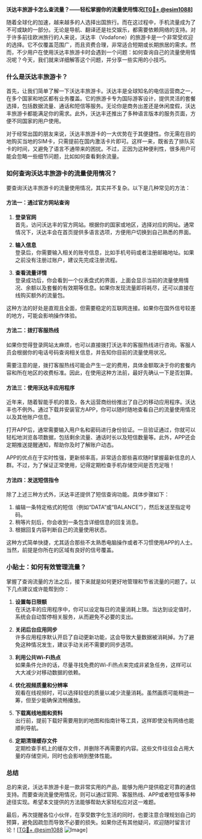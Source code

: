 **沃达丰旅游卡怎么查流量？——轻松掌握你的流量使用情况[[TG💪+ @esim1088](https://t.me/s/esim1088)]**

随着全球化的加速，越来越多的人选择出国旅行。而在这过程中，手机流量成为了不可或缺的一部分。无论是导航、翻译还是社交娱乐，都需要依赖网络的支持。对于许多前往欧洲旅行的人来说，沃达丰（Vodafone）的旅游卡是一个非常受欢迎的选择。它不仅覆盖范围广，而且资费合理，非常适合短期或长期旅居的需求。然而，不少用户在使用沃达丰旅游卡时会遇到一个问题：如何查询自己的流量使用情况呢？今天，我们就来详细解答这个问题，并分享一些实用的小技巧。

### 什么是沃达丰旅游卡？

首先，让我们简单了解一下沃达丰旅游卡。沃达丰是全球知名的电信运营商之一，在多个国家和地区都有业务覆盖。它的旅游卡专为国际游客设计，提供灵活的套餐选择，包括数据流量、通话和短信等服务。无论你是商务出差还是休闲度假，沃达丰旅游卡都能满足你的需求。此外，沃达丰还推出了多种语言版本的服务页面，方便不同国家的用户使用。

对于经常出国的朋友来说，沃达丰旅游卡的一大优势在于其便捷性。你无需在目的地购买当地的SIM卡，只需提前在国内激活卡片即可。这样一来，既省去了排队买卡的时间，又避免了语言不通带来的困扰。不过，正因为这种便利性，很多用户可能会忽略一些细节问题，比如如何查看剩余流量。

### 如何查询沃达丰旅游卡的流量使用情况？

要查询沃达丰旅游卡的流量使用情况，其实并不复杂。以下是几种常见的方法：

#### 方法一：通过官方网站查询

1. **登录官网**  
   首先，访问沃达丰的官方网站。根据你的国家或地区，选择对应的网址。通常情况下，沃达丰会在首页提供多语言选项，方便用户切换到自己熟悉的界面。

2. **输入信息**  
   登录后，你需要输入相关的账号信息，比如手机号码或者注册邮箱地址。如果之前没有注册过账户，建议先完成注册流程。

3. **查看流量详情**  
   登录成功后，你会看到一个仪表盘式的界面，上面会显示当前的流量使用情况、余额以及套餐的有效期等信息。如果你发现流量即将耗尽，还可以直接在线购买额外的流量包。

这种方法的好处是直观且全面，但需要稳定的互联网连接。如果你在国外信号较差的地方，可能会影响操作体验。

#### 方法二：拨打客服热线

如果你觉得登录网站太麻烦，也可以直接拨打沃达丰的客服热线进行咨询。客服人员会根据你的电话号码查询相关信息，并告知你目前的流量使用状况。

需要注意的是，拨打客服热线可能会产生一定的费用，具体金额取决于你的套餐内容和所在地区的收费标准。因此，在使用这种方法前，最好先确认一下是否划算。

#### 方法三：使用沃达丰应用程序

近年来，随着智能手机的普及，各大运营商纷纷推出了自己的移动应用程序。沃达丰也不例外。通过下载并安装官方APP，你可以随时随地查看自己的流量使用情况以及其他账户信息。

打开APP后，通常需要输入用户名和密码进行身份验证。一旦验证通过，你就可以轻松地浏览各项数据，包括剩余流量、通话时长以及短信数量等。此外，APP还会定期推送提醒通知，帮助你及时了解账户动态。

APP的优点在于实时性强，更新频率高，非常适合那些喜欢随时掌握最新信息的人群。不过，为了保证正常使用，记得定期检查手机存储空间是否充足哦！

#### 方法四：发送短信指令

除了上述三种方式外，沃达丰还提供了短信查询功能。具体步骤如下：

1. 编辑一条特定格式的短信（例如“DATA”或“BALANCE”），然后发送至指定号码。
2. 稍等片刻后，你会收到一条包含详细信息的回复消息。
3. 根据回复内容判断自己的流量使用状态。

这种方式简单快捷，尤其适合那些不太熟悉电脑操作或者不习惯使用APP的人士。当然，前提是你所在的区域有良好的信号覆盖。

### 小贴士：如何有效管理流量？

掌握了查询流量的方法之后，接下来就是如何更好地管理和节省流量的问题了。以下几点建议或许能帮到你：

1. **设置每日限额**  
   在沃达丰的应用程序中，你可以设定每日的流量消耗上限。当达到设定值时，系统会自动暂停相关服务，从而避免不必要的支出。

2. **关闭后台应用同步**  
   许多应用程序默认开启了自动更新功能，这会导致大量数据被消耗掉。为了避免这种情况发生，建议手动关闭不需要的同步选项。

3. **利用公共Wi-Fi热点**  
   如果条件允许的话，尽量寻找免费的Wi-Fi热点来完成非紧急任务，这样可以大大减少对移动数据的依赖。

4. **优化视频质量和分辨率**  
   观看在线视频时，可以选择较低的质量以减少流量消耗。虽然画质可能稍逊一筹，但至少能确保流畅播放。

5. **下载离线地图和资料**  
   出行前，提前下载好需要用到的地图和指南针等工具，这样即使没有网络也能顺利导航。

6. **定期清理缓存文件**  
   定期检查手机上的缓存文件，并删除不再需要的内容。这些文件往往会占用大量的存储空间，同时也会影响到整体性能。

### 总结

总的来说，沃达丰旅游卡是一款非常实用的产品，能够为用户提供稳定可靠的通信支持。而要查询流量使用情况，则可以通过官网、客服热线、APP或者短信等多种途径实现。希望本文提供的方法能够帮助大家轻松应对这一难题。

最后，再次提醒各位小伙伴，在享受数字化生活的同时，也要注意合理规划自己的预算，避免因疏忽而导致不必要的损失。如果你还有其他疑问，欢迎随时留言讨论！[[TG💪+ @esim1088](https://t.me/s/esim1088) ![Image](https://i.postimg.cc/4NQfJmqS/Snipaste-2025-05-13-00-14-12.png)]